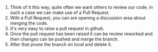 1. Think of it this way, quite often we want others to review our code, in such a case we can make use of a Pull Request.
2. With a Pull Request, you can are opening a discussion area about merging the code.
3. It's very easy to raise a pull request in github.
4. Once the pull request has been raised it can be review reworked and then changes can be pushed and merge the branch.
5. After that prune the branch on local and delete it.
